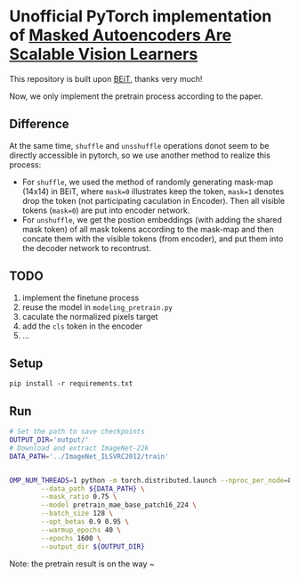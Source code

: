 
# Unofficial PyTorch implementation of [Masked Autoencoders Are Scalable Vision Learners](https://arxiv.org/abs/2111.06377)

This repository is built upon [BEiT](https://github.com/microsoft/unilm/tree/master/beit), thanks very much!


Now, we only implement the pretrain process according to the paper.

## Difference
At the same time, `shuffle` and `unsshuffle` operations donot seem to be directly accessible in pytorch, so we use another method to realize this process:
+ For `shuffle`, we used the method of randomly generating mask-map (14x14) in BEiT, where `mask=0` illustrates keep the token, `mask=1` denotes drop the token (not participating caculation in Encoder). Then all visible tokens (`mask=0`) are put into encoder network.
+ For `unshuffle`, we get the postion embeddings (with adding the shared mask token) of all mask tokens according to the mask-map and then concate them with the visible tokens (from encoder), and put them into the decoder network to recontrust.

## TODO
1. implement the finetune process
2. reuse the model in `modeling_pretrain.py`
3. caculate the normalized pixels target
4. add the `cls` token in the encoder
5. ...

## Setup

```
pip install -r requirements.txt
```

## Run

```bash
# Set the path to save checkpoints
OUTPUT_DIR='output/'
# Download and extract ImageNet-22k
DATA_PATH='../ImageNet_ILSVRC2012/train'


OMP_NUM_THREADS=1 python -m torch.distributed.launch --nproc_per_node=8 run_mae_pretraining.py \
        --data_path ${DATA_PATH} \
        --mask_ratio 0.75 \
        --model pretrain_mae_base_patch16_224 \
        --batch_size 128 \
        --opt_betas 0.9 0.95 \
        --warmup_epochs 40 \
        --epochs 1600 \
        --output_dir ${OUTPUT_DIR}
```

Note: the pretrain result is on the way ~
